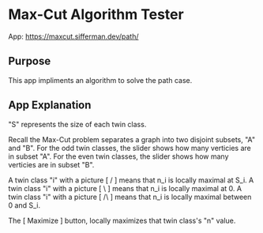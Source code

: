 # Max-Cut Algorithm Tester

App: https://maxcut.sifferman.dev/path/

## Purpose

This app impliments an algorithm to solve the path case.

## App Explanation

"S" represents the size of each twin class.

Recall the Max-Cut problem separates a graph into two disjoint subsets, "A" and "B".
For the odd twin classes, the slider shows how many verticies are in subset "A".
For the even twin classes, the slider shows how many verticies are in subset "B".

A twin class "i" with a picture [ / ] means that n_i is locally maximal at S_i.
A twin class "i" with a picture [ \ ] means that n_i is locally maximal at 0.
A twin class "i" with a picture [ /\ ] means that n_i is locally maximal between 0 and S_i.

The [ Maximize ] button, locally maximizes that twin class's "n" value.

